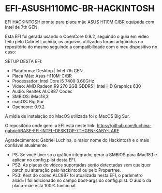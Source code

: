 # EFI-ASUSH110MC-BR-HACKINTOSH
EFI HACKINTOSH pronta para placa mãe ASUS H110M C/BR equipada com Intel de 7th GEN

Esta EFI foi gerada usando o OpenCore 0.9.2, seguindo o guia em vídeo feito pelo Gabriel Luchina,
os arquivos utilizados foram adquiridos no repositório do mesmo seguindo a compatibilidade com o meu dispositivo no caso:

SETUP DESTA EFI:
- Plataforma: Desktop | Intel 7th GEN
- Placa Mãe: Asus H110M-C/BR
- Processador: Intel Core i5 7400 3.60GHz
- Vídeo: AMD Radeon R9 270 2GB GDDR5 | Intel HD Graphics 630
- Áudio: Realtek ALC887 Codec
- SMBIOS: iMac18,3
- macOS: Big Sur
- Opencore: 0.9.2

A mídia de instalação do MacOS utilizada foi o MacOS Big Sur.

O repositório onde gerei a EFI está neste link:
https://github.com/luchina-gabriel/BASE-EFI-INTEL-DESKTOP-7THGEN-KABY-LAKE

Agradecimentos: Gabriel Luchina, o maior nome do Hackintosh e o mais confiável atualmente.

* PS: Se você tiver só o gráfico integrado, gerar a SMBIOS para iMac18,1 e aplicar no config.plist desta EFI.
* PS2: As placas de vídeos suportadas serão detectadas sem qualquer patch ou alteração pelo hackintool ou pelo Propertree.
* PS3: Kext do codec ALC887 foi atualizada nesta EFI, o parâmetro alcid=1 foi adicionado no campo boot-args do config.plist. O áudio da placa-mãe está 100% funcional.
